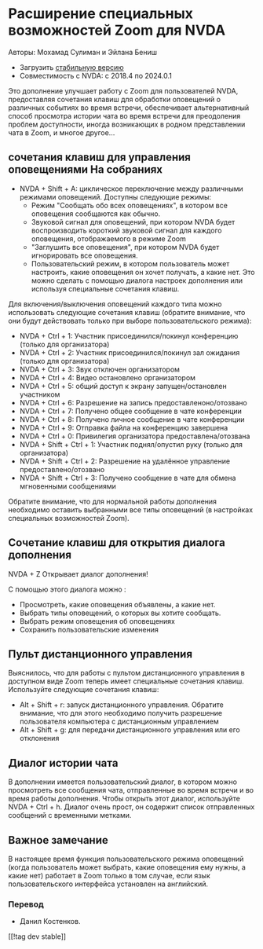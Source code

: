 # Расширение специальных возможностей Zoom для NVDA

Авторы: Мохамад Сулиман и Эйлана Бениш
* Загрузить [стабильную версию][1]
* Совместимость с NVDA: с 2018.4 по 2024.0.1

Это дополнение улучшает работу с Zoom для пользователей NVDA, предоставляя сочетания клавиш для обработки оповещений о различных событиях во время встречи, обеспечивает альтернативный способ просмотра истории чата во время встречи для преодоления проблем доступности, иногда возникающих в родном представлении чата в Zoom, и многое другое...

## сочетания клавиш для управления оповещениями На собраниях 

* NVDA + Shift + A: циклическое переключение между различными режимами оповещений. Доступны следующие режимы:
    * Режим "Сообщать обо всех оповещениях", в котором все оповещения сообщаются как обычно.
    * Звуковой сигнал для оповещений, при котором NVDA будет воспроизводить короткий звуковой сигнал для каждого оповещения, отображаемого в режиме Zoom
    * "Заглушить все оповещения", при котором NVDA будет игнорировать все оповещения.
    * Пользовательский режим, в котором пользователь может настроить, какие оповещения он хочет получать, а какие нет. Это можно сделать с помощью диалога настроек дополнения или используя специальные сочетания клавиш.

Для включения/выключения оповещений каждого типа можно использовать следующие сочетания клавиш (обратите внимание, что они будут действовать только при выборе пользовательского режима):

* NVDA + Ctrl + 1: Участник присоединился/покинул конференцию (только для организатора)
* NVDA + Ctrl + 2: Участник присоединился/покинул зал ожидания (только для организатора)
* NVDA + Ctrl + 3: Звук отключен организатором
* NVDA + Ctrl + 4: Видео остановлено организатором
* NVDA + Ctrl + 5: общий доступ к экрану запущен/остановлен участником
* NVDA + Ctrl + 6: Разрешение на запись предоставленоно/отозвано
* NVDA + Ctrl + 7: Получено общее сообщение в  чате конференции
* NVDA + Ctrl + 8: Получено личное сообщение в  чате  конференции
* NVDA + Ctrl + 9: Отправка файла на конференцию завершена
* NVDA + Ctrl + 0: Привилегия организатора предоставлена/отозвана
* NVDA + Shift + Ctrl + 1: Участник поднял/опустил руку (только для организатора)
* NVDA + Shift + Ctrl + 2: Разрешение на удалённое управление предоставлено/отозвано
* NVDA + Shift + Ctrl + 3: Получено сообщение в чате для обмена мгновенными сообщениями


Обратите внимание, что для нормальной работы дополнения необходимо оставить выбранными все типы оповещений (в настройках специальных возможностей Zoom).

## Сочетание клавиш для открытия диалога дополнения

NVDA + Z Открывает диалог дополнения!

С помощью этого диалога можно :

* Просмотреть, какие оповещения объявлены, а какие нет.
* Выбрать типы оповещений, о которых вы хотите сообщать.
* Выбрать режим оповещения об оповещениях
* Сохранить пользовательские изменения 

## Пульт дистанционного управления 

Выяснилось, что для работы с пультом дистанционного управления в доступном виде Zoom теперь имеет специальные сочетания клавиш. Используйте следующие сочетания клавиш:

* Alt + Shift + r: запуск дистанционного управления. Обратите внимание, что для этого необходимо получить разрешение пользователя компьютера с дистанционным управлением
* Alt + Shift + g: для передачи дистанционного управления или его отклонения

## Диалог истории чата

В дополнении имеется пользовательский диалог, в котором можно просмотреть все сообщения чата, отправленные во время встречи и во время работы дополнения.
Чтобы открыть этот диалог, используйте NVDA + Ctrl + h.
Диалог очень прост, он содержит список отправленных сообщений с временными метками.

## Важное замечание

В настоящее время функция пользовательского режима оповещений (когда пользователь может выбрать, какие оповещения ему нужны, а какие нет) работает в Zoom только в том случае, если язык пользовательского интерфейса установлен на английский.

### Перевод

* Данил Костенков.


[[!tag dev stable]]

[1]: https://addons.nvda-project.org/files/get.php?file=zoom
